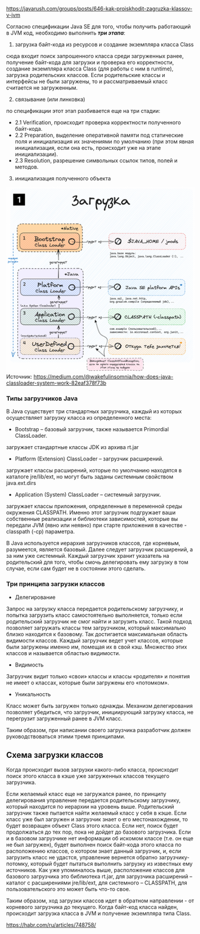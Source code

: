 https://javarush.com/groups/posts/646-kak-proiskhodit-zagruzka-klassov-v-jvm 

Согласно спецификации Java SE для того, чтобы получить работающий в JVM код, необходимо выполнить ***три этапа***:

1. загрузка байт-кода из ресурсов и создание экземпляра класса Class

сюда входит поиск запрошенного класса среди загруженных ранее, получение байт-кода для загрузки и проверка его корректности, создание экземпляра класса Class (для работы с ним в runtime), загрузка родительских классов. Если родительские классы и интерфейсы не были загружены, то и рассматриваемый класс считается не загруженным.

2. связывание (или линковка)

по спецификации этот этап разбивается еще на три стадии:

  - 2.1 Verification, происходит проверка корректности полученного байт-кода.
  - 2.2 Preparation, выделение оперативной памяти под статические поля и инициализация их значениями по умолчанию (при этом явная инициализация, если она есть, происходит уже на этапе инициализации).
  - 2.3 Resolution, разрешение символьных ссылок типов, полей и методов.

3. инициализация полученного объекта

![Loading](https://github.com/ArthurYasak/JavaTheory/blob/3c7933f4e7cca00ea7003ae1442bc78ed4ea004f/images/classpath%26jar%26classloader/Loading.png)
Источник: https://medium.com/@wakefulinsomnia/how-does-java-classloader-system-work-82eaf378f73b

### Типы загрузчиков Java
В Java существует три стандартных загрузчика, каждый из которых осуществляет загрузку класса из определенного места:
- Bootstrap – базовый загрузчик, также называется Primordial ClassLoader.

загружает стандартные классы JDK из архива rt.jar

- Platform (Extension) ClassLoader – загрузчик расширений.

загружает классы расширений, которые по умолчанию находятся в каталоге jre/lib/ext, но могут быть заданы системным свойством java.ext.dirs

- Application (System) ClassLoader – системный загрузчик.

загружает классы приложения, определенные в переменной среды окружения CLASSPATH.
Именно этот загрузчик подгружает ваши собственные реализации и библиотеки зависимостей, которые вы передали JVM (явно или неявно) при старте приложения в качестве -classpath (-cp) параметра.

В Java используется иерархия загрузчиков классов, где корневым, разумеется, является базовый. Далее следует загрузчик расширений, а за ним уже системный. 
Каждый загрузчик хранит указатель на родительский для того, чтобы смочь делегировать ему загрузку в том случае, если сам будет не в состоянии этого сделать.

### Три принципа загрузки классов
- Делегирование

Запрос на загрузку класса передается родительскому загрузчику, и попытка загрузить класс самостоятельно выполняется, только если родительский загрузчик 
не смог найти и загрузить класс. Такой подход позволяет загружать классы тем загрузчиком, который максимально близко находится к базовому. 
Так достигается максимальная область видимости классов. Каждый загрузчик ведет учет классов, которые были загружены именно им, помещая их в свой кэш. 
Множество этих классов и называется областью видимости.

- Видимость

Загрузчик видит только «свои» классы и классы «родителя» и понятия не имеет о классах, которые были загружены его «потомком».

- Уникальность

Класс может быть загружен только однажды. Механизм делегирования позволяет убедиться, что загрузчик, инициирующий загрузку класса, не перегрузит 
загруженный ранее в JVM класс.

Таким образом, при написании своего загрузчика разработчик должен руководствоваться этими тремя принципами.

## Схема загрузки классов
Когда происходит вызов загрузки какого-либо класса, происходит поиск этого класса в кэше уже загруженных классов текущего загрузчика.

Если желаемый класс еще не загружался ранее, по принципу делегирования управление передается родительскому загрузчику, который находится по иерархии на уровень выше. Родительский загрузчик также пытается найти желаемый класс у себя в кэше. Если класс уже был загружен и загрузчик знает о его местонахождении, то будет возвращен объект Class этого класса. Если нет, поиск будет продолжаться до тех пор, пока не дойдет до базового загрузчика. Если и в базовом загрузчике нет информации об искомом классе (т.е. он еще не был загружен), будет выполнен поиск байт-кода этого класса по расположению классов, о котором знает данный загрузчик, и, если загрузить класс не удастся, 
управление вернется обратно загрузчику-потомку, который будет пытаться выполнить загрузку из известных ему источников. Как уже упоминалось выше, расположение классов для базового загрузчика это библиотека rt.jar, для загрузчика расширений – каталог с расширениями jre/lib/ext, 
для системного – CLASSPATH, для пользовательского это может быть что-то свое.

Таким образом, ход загрузки классов идет в обратном направлении - от корневого загрузчика до текущего. Когда байт-код класса найден, 
происходит загрузка класса в JVM и получение экземпляра типа Class.

https://habr.com/ru/articles/748758/
